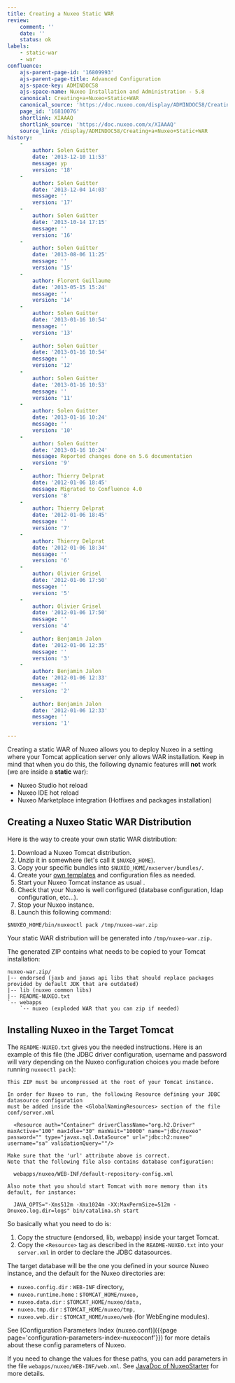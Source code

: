 ```yaml
---
title: Creating a Nuxeo Static WAR
review:
    comment: ''
    date: ''
    status: ok
labels:
    - static-war
    - war
confluence:
    ajs-parent-page-id: '16809993'
    ajs-parent-page-title: Advanced Configuration
    ajs-space-key: ADMINDOC58
    ajs-space-name: Nuxeo Installation and Administration - 5.8
    canonical: Creating+a+Nuxeo+Static+WAR
    canonical_source: 'https://doc.nuxeo.com/display/ADMINDOC58/Creating+a+Nuxeo+Static+WAR'
    page_id: '16810076'
    shortlink: XIAAAQ
    shortlink_source: 'https://doc.nuxeo.com/x/XIAAAQ'
    source_link: /display/ADMINDOC58/Creating+a+Nuxeo+Static+WAR
history:
    - 
        author: Solen Guitter
        date: '2013-12-10 11:53'
        message: yp
        version: '18'
    - 
        author: Solen Guitter
        date: '2013-12-04 14:03'
        message: ''
        version: '17'
    - 
        author: Solen Guitter
        date: '2013-10-14 17:15'
        message: ''
        version: '16'
    - 
        author: Solen Guitter
        date: '2013-08-06 11:25'
        message: ''
        version: '15'
    - 
        author: Florent Guillaume
        date: '2013-05-15 15:24'
        message: ''
        version: '14'
    - 
        author: Solen Guitter
        date: '2013-01-16 10:54'
        message: ''
        version: '13'
    - 
        author: Solen Guitter
        date: '2013-01-16 10:54'
        message: ''
        version: '12'
    - 
        author: Solen Guitter
        date: '2013-01-16 10:53'
        message: ''
        version: '11'
    - 
        author: Solen Guitter
        date: '2013-01-16 10:24'
        message: ''
        version: '10'
    - 
        author: Solen Guitter
        date: '2013-01-16 10:24'
        message: Reported changes done on 5.6 documentation
        version: '9'
    - 
        author: Thierry Delprat
        date: '2012-01-06 18:45'
        message: Migrated to Confluence 4.0
        version: '8'
    - 
        author: Thierry Delprat
        date: '2012-01-06 18:45'
        message: ''
        version: '7'
    - 
        author: Thierry Delprat
        date: '2012-01-06 18:34'
        message: ''
        version: '6'
    - 
        author: Olivier Grisel
        date: '2012-01-06 17:50'
        message: ''
        version: '5'
    - 
        author: Olivier Grisel
        date: '2012-01-06 17:50'
        message: ''
        version: '4'
    - 
        author: Benjamin Jalon
        date: '2012-01-06 12:35'
        message: ''
        version: '3'
    - 
        author: Benjamin Jalon
        date: '2012-01-06 12:33'
        message: ''
        version: '2'
    - 
        author: Benjamin Jalon
        date: '2012-01-06 12:33'
        message: ''
        version: '1'

---
```

Creating a static WAR of Nuxeo allows you to deploy Nuxeo in a setting where your Tomcat application server only allows WAR installation. Keep in mind that when you do this, the following dynamic features will **not** work (we are inside a **static** war):

*   Nuxeo Studio hot reload
*   Nuxeo IDE hot reload
*   Nuxeo Marketplace integration (Hotfixes and packages installation)

## Creating a Nuxeo Static WAR Distribution

Here is the way to create your own static WAR distribution:

1.  Download a Nuxeo Tomcat distribution.
2.  Unzip it in somewhere (let's call it `$NUXEO_HOME`).
3.  Copy your specific bundles into `$NUXEO_HOME/nxserver/bundles/`.
4.  Create your [own templates](/x/LANc) and configuration files as needed.
5.  Start your Nuxeo Tomcat instance as usual .
6.  Check that your Nuxeo is well configured (database configuration, ldap configuration, etc...).
7.  Stop your Nuxeo instance.
8.  Launch this following command:

```
$NUXEO_HOME/bin/nuxeoctl pack /tmp/nuxeo-war.zip

```

Your static WAR distribution will be generated into `/tmp/nuxeo-war.zip.`

The generated ZIP contains what needs to be copied to your Tomcat installation:

```
nuxeo-war.zip/
|-- endorsed (jaxb and jaxws api libs that should replace packages provided by default JDK that are outdated)
|-- lib (nuxeo common libs)
|-- README-NUXEO.txt
`-- webapps
    `-- nuxeo (exploded WAR that you can zip if needed)

```

## Installing Nuxeo in the Target Tomcat

The `README-NUXEO.txt` gives you the needed instructions. Here is an example of this file (the JDBC driver configuration, username and password will vary depending on the Nuxeo configuration choices you made before running `nuxeoctl pack`):

```none
This ZIP must be uncompressed at the root of your Tomcat instance.

In order for Nuxeo to run, the following Resource defining your JDBC datasource configuration
must be added inside the <GlobalNamingResources> section of the file conf/server.xml

  <Resource auth="Container" driverClassName="org.h2.Driver" maxActive="100" maxIdle="30" maxWait="10000" name="jdbc/nuxeo" password="" type="javax.sql.DataSource" url="jdbc:h2:nuxeo" username="sa" validationQuery=""/>

Make sure that the 'url' attribute above is correct.
Note that the following file also contains database configuration:

  webapps/nuxeo/WEB-INF/default-repository-config.xml

Also note that you should start Tomcat with more memory than its default, for instance:

  JAVA_OPTS="-Xms512m -Xmx1024m -XX:MaxPermSize=512m -Dnuxeo.log.dir=logs" bin/catalina.sh start
```

So basically what you need to do is:

1.  Copy the structure (endorsed, lib, webapp) inside your target Tomcat.
2.  Copy the `<Resource>` tag as described in the&nbsp;`README-NUXEO.txt` into your `server.xml` in order to declare the JDBC datasources.

The target database will be the one you defined in your source Nuxeo instance, and the default for the Nuxeo directories are:

*   `nuxeo.config.dir` : `WEB-INF` directory,
*   `nuxeo.runtime.home` : `$TOMCAT_HOME/nuxeo,`
*   `nuxeo.data.dir` : `$TOMCAT_HOME/nuxeo/data,`
*   `nuxeo.tmp.dir` : `$TOMCAT_HOME/nuxeo/tmp,`
*   `nuxeo.web.dir` : `$TOMCAT_HOME/nuxeo/web` (for WebEngine modules).

See [Configuration Parameters Index (nuxeo.conf)]({{page page='configuration-parameters-index-nuxeoconf'}}) for more details about these config parameters of Nuxeo.

If you need to change the values for these paths, you can add parameters in the file&nbsp;`webapps/nuxeo/WEB-INF/web.xml`.&nbsp;See [JavaDoc of NuxeoStarter](http://community.nuxeo.com/api/nuxeo/release-5.6/javadoc/org/nuxeo/runtime/deployment/NuxeoStarter.html) for more details.